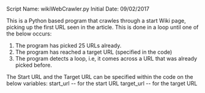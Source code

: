 Script Name: wikiWebCrawler.py
Initial Date: 09/02/2017

This is a Python based program that crawles through a start Wiki page, picking up the first URL seen in the article.
This is done in a loop until one of the below occurs:

1) The program has picked 25 URLs already.
2) The program has reached a target URL (specified in the code)
3) The program detects a loop, i.e, it comes across a URL that was already picked before.

The Start URL and the Target URL can be specified within the code on the below variables:
start_url  -- for the start URL
target_url -- for the target URL


